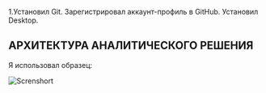 

1.Установил Git. Зарегистрировал аккаунт-профиль в GitHub. Установил Desktop.

## АРХИТЕКТУРА АНАЛИТИЧЕСКОГО РЕШЕНИЯ

Я использовал образец:

![Screnshort](https://github.com/brrndalex/Training/blob/main/Архитектура.png)
